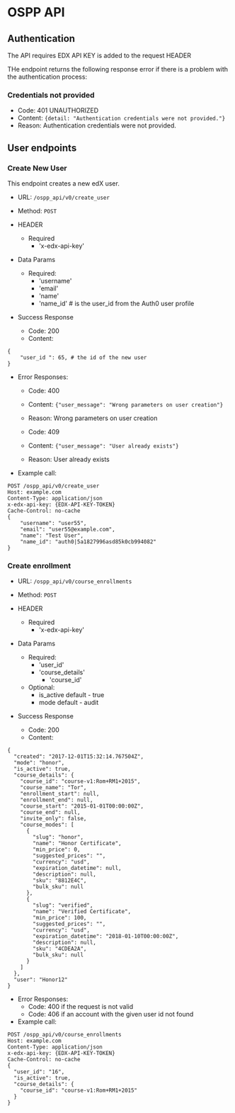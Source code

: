 # OSPP API

## Authentication
The API requires EDX API KEY is added to the request HEADER

THe endpoint returns the following response error if there is a
problem with the authentication process:

### Credentials not provided
* Code: 401 UNAUTHORIZED
* Content: `{detail: "Authentication credentials were not provided."}`
* Reason: Authentication credentials were not provided.

## User endpoints

### Create New User

This endpoint creates a new edX user.

* URL: `/ospp_api/v0/create_user`
* Method: `POST`
* HEADER
    * Required
        * 'x-edx-api-key'
* Data Params
    * Required:
        * 'username'
        * 'email'
        * 'name'
        * 'name_id' # is the user_id from the Auth0 user profile

* Success Response
    * Code: 200
    * Content:
```
{
    "user_id ": 65, # the id of the new user
}
```
* Error Responses:
    * Code: 400
    * Content: `{"user_message": "Wrong parameters on user creation"}`
    * Reason: Wrong parameters on user creation

    * Code: 409
    * Content: `{"user_message": "User already exists"}`
    * Reason: User already exists

* Example call:
```
POST /ospp_api/v0/create_user
Host: example.com
Content-Type: application/json
x-edx-api-key: {EDX-API-KEY-TOKEN}
Cache-Control: no-cache
{
    "username": "user55",
    "email": "user55@example.com",
    "name": "Test User",
    "name_id": "auth0|5a1827996asd85k0cb994082"
}
```

### Create enrollment

* URL: `/ospp_api/v0/course_enrollments`
* Method: `POST`
* HEADER
    * Required
        * 'x-edx-api-key'
* Data Params
    * Required:
        * 'user_id'
        * 'course_details'
            * 'course_id'
    * Optional:
        * is_active default - true
        * mode default - audit
        
* Success Response
    * Code: 200
    * Content:
```
{
  "created": "2017-12-01T15:32:14.767504Z",
  "mode": "honor",
  "is_active": true,
  "course_details": {
    "course_id": "course-v1:Rom+RM1+2015",
    "course_name": "Tor",
    "enrollment_start": null,
    "enrollment_end": null,
    "course_start": "2015-01-01T00:00:00Z",
    "course_end": null,
    "invite_only": false,
    "course_modes": [
      {
        "slug": "honor",
        "name": "Honor Certificate",
        "min_price": 0,
        "suggested_prices": "",
        "currency": "usd",
        "expiration_datetime": null,
        "description": null,
        "sku": "8812E4C",
        "bulk_sku": null
      },
      {
        "slug": "verified",
        "name": "Verified Certificate",
        "min_price": 100,
        "suggested_prices": "",
        "currency": "usd",
        "expiration_datetime": "2018-01-10T00:00:00Z",
        "description": null,
        "sku": "4CDEA2A",
        "bulk_sku": null
      }
    ]
  },
  "user": "Honor12"
}
```
* Error Responses:
     * Code: 400 if the request is not valid
     * Code: 406 if an account with the given user id not found
* Example call:
```
POST /ospp_api/v0/course_enrollments
Host: example.com
Content-Type: application/json
x-edx-api-key: {EDX-API-KEY-TOKEN}
Cache-Control: no-cache
{
  "user_id": "16",
  "is_active": true,
  "course_details": {
    "course_id": "course-v1:Rom+RM1+2015"
  }
} 
```
